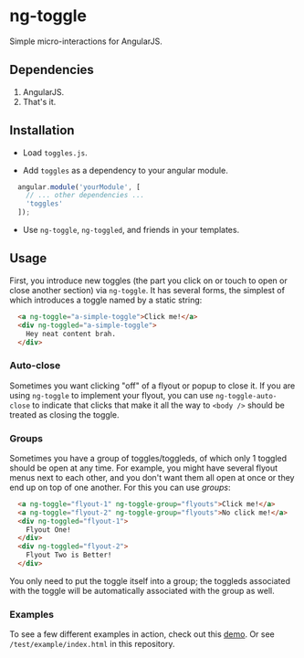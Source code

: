# ng-toggle

Simple micro-interactions for AngularJS.

## Dependencies

1. AngularJS.
2. That's it.

## Installation

* Load `toggles.js`.

* Add `toggles` as a dependency to your angular module.

```javascript
  angular.module('yourModule', [
    // ... other dependencies ...
    'toggles'
  ]);
```

* Use `ng-toggle`, `ng-toggled`, and friends in your templates.

## Usage

First, you introduce new toggles (the part you click on or touch
to open or close another section) via `ng-toggle`.  It has several forms,
the simplest of which introduces a toggle named by a static string:

```html
  <a ng-toggle="a-simple-toggle">Click me!</a>
  <div ng-toggled="a-simple-toggle">
    Hey neat content brah.
  </div>
```

### Auto-close

Sometimes you want clicking "off" of a flyout or popup to close it. If you
are using `ng-toggle` to implement your flyout, you can use `ng-toggle-auto-close`
to indicate that clicks that make it all the way to `<body />` should be
treated as closing the toggle.

### Groups

Sometimes you have a group of toggles/toggleds, of which only 1 toggled
should be open at any time. For example, you might have several flyout
menus next to each other, and you don't want them all open at once or they
end up on top of one another.  For this you can use *groups*:

```html
  <a ng-toggle="flyout-1" ng-toggle-group="flyouts">Click me!</a>
  <a ng-toggle="flyout-2" ng-toggle-group="flyouts">No click me!</a>
  <div ng-toggled="flyout-1">
    Flyout One!
  </div>
  <div ng-toggled="flyout-2">
    Flyout Two is Better!
  </div>
```

You only need to put the toggle itself into a group; the toggleds associated
with the toggle will be automatically associated with the group as well.

### Examples

To see a few different examples in action, check out this
[demo](http://plnkr.co/edit/kMH2lYJ20LqNjgqwJ6W6?p=preview). Or see
`/test/example/index.html` in this repository.